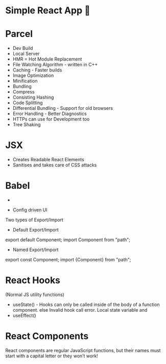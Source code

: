 # Simple React App 🎈

# Parcel

- Dev Build
- Local Server
- HMR = Hot Module Replacement
- File Watching Algorithm - written in C++
- Caching - Faster builds
- Image Optimization
- Minification
- Bundling
- Compress
- Consisting Hashing
- Code Splitting
- Differential Bundling - Support for old browsers
- Error Handling - Better Diagnostics
- HTTPs can use for Development too
- Tree Shaking

# JSX

- Creates Readable React Elements
- Sanitises and takes care of CSS attacks

# Babel

-

- Config driven UI

Two types of Export/Import

- Default Export/Import

export default Component;
import Component from "path";

- Named Export/Import

export const Component;
import {Component} from "path";

# React Hooks

(Normal JS utility functions)

- useState() - Hooks can only be called inside of the body of a function component. else Invalid hook call error. Local state variable and
- useEffect()

# React Components

React components are regular JavaScript functions, but their names must start with a capital letter or they won’t work!

